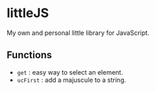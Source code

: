 # littleJS
My own and personal little library for JavaScript.

## Functions
- `get` : easy way to select an element.
- `ucFirst` : add a majuscule to a string.
